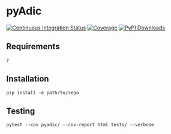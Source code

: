 # pyAdic

[![Continuous Integration Status](https://github.com/GDeLaurentis/pyadic/actions/workflows/continuous_integration.yml/badge.svg)](https://github.com/GDeLaurentis/pyadic/actions)
[![Coverage](https://img.shields.io/badge/Coverage-79%25-yellow?labelColor=2a2f35)](https://github.com/GDeLaurentis/pyadic/actions)
[![PyPI Downloads](https://img.shields.io/pypi/dm/lips.svg?label=PyPI%20downloads)](https://pypi.org/project/pyadic/)

## Requirements
```
?
```

## Installation
```
pip install -e path/to/repo
```

## Testing

```
pytest --cov pyadic/ --cov-report html tests/ --verbose
```
